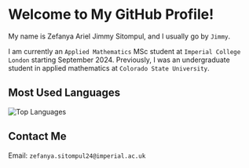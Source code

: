 # Welcome to My GitHub Profile!


My name is Zefanya Ariel Jimmy Sitompul, and I usually go by `Jimmy`.


I am currently an `Applied Mathematics` MSc student at `Imperial College London` starting September 2024. Previously, I was an undergraduate student in applied mathematics at `Colorado State University`.


## Most Used Languages

![Top Languages](https://github-readme-stats.vercel.app/api/top-langs/?username=jsitompul&layout=compact&theme=dark&cache_seconds=1700)

## Contact Me

Email: `zefanya.sitompul24@imperial.ac.uk`
